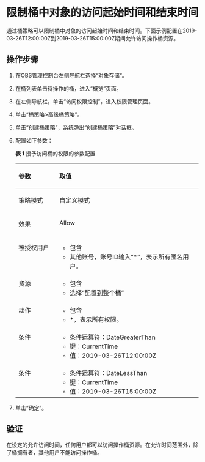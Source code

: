 # 限制桶中对象的访问起始时间和结束时间<a name="obs_03_0131"></a>

通过桶策略可以限制桶中对象的访问起始时间和结束时间。下面示例配置在2019-03-26T12:00:00Z到2019-03-26T15:00:00Z期间允许访问操作桶资源。

## 操作步骤<a name="section17557163019204"></a>

1.  在OBS管理控制台左侧导航栏选择“对象存储“。
2.  在桶列表单击待操作的桶，进入“概览”页面。
3.  在左侧导航栏，单击“访问权限控制”，进入权限管理页面。
4.  单击“桶策略\>高级桶策略”。
5.  单击“创建桶策略”，系统弹出“创建桶策略”对话框。
6.  配置如下参数：

    **表 1**  授予访问桶的权限的参数配置

    <a name="table7531653104420"></a>
    <table><thead align="left"><tr id="row2532105311447"><th class="cellrowborder" valign="top" width="22.259999999999998%" id="mcps1.2.3.1.1"><p id="p16532195364414"><a name="p16532195364414"></a><a name="p16532195364414"></a>参数</p>
    </th>
    <th class="cellrowborder" valign="top" width="77.74%" id="mcps1.2.3.1.2"><p id="p15532145310443"><a name="p15532145310443"></a><a name="p15532145310443"></a>取值</p>
    </th>
    </tr>
    </thead>
    <tbody><tr id="row953216536449"><td class="cellrowborder" valign="top" width="22.259999999999998%" headers="mcps1.2.3.1.1 "><p id="p1653265344417"><a name="p1653265344417"></a><a name="p1653265344417"></a>策略模式</p>
    </td>
    <td class="cellrowborder" valign="top" width="77.74%" headers="mcps1.2.3.1.2 "><p id="p55421614212"><a name="p55421614212"></a><a name="p55421614212"></a>自定义模式</p>
    </td>
    </tr>
    <tr id="row16532753114417"><td class="cellrowborder" valign="top" width="22.259999999999998%" headers="mcps1.2.3.1.1 "><p id="p353219537448"><a name="p353219537448"></a><a name="p353219537448"></a>效果</p>
    </td>
    <td class="cellrowborder" valign="top" width="77.74%" headers="mcps1.2.3.1.2 "><p id="p26391018182813"><a name="p26391018182813"></a><a name="p26391018182813"></a>Allow</p>
    </td>
    </tr>
    <tr id="row115321753164415"><td class="cellrowborder" valign="top" width="22.259999999999998%" headers="mcps1.2.3.1.1 "><p id="p1553215538449"><a name="p1553215538449"></a><a name="p1553215538449"></a>被授权用户</p>
    </td>
    <td class="cellrowborder" valign="top" width="77.74%" headers="mcps1.2.3.1.2 "><a name="ul1133312113418"></a><a name="ul1133312113418"></a><ul id="ul1133312113418"><li>包含</li><li>其他账号，账号ID输入“*”，表示所有匿名用户。</li></ul>
    </td>
    </tr>
    <tr id="row653285374414"><td class="cellrowborder" valign="top" width="22.259999999999998%" headers="mcps1.2.3.1.1 "><p id="p753212538444"><a name="p753212538444"></a><a name="p753212538444"></a>资源</p>
    </td>
    <td class="cellrowborder" valign="top" width="77.74%" headers="mcps1.2.3.1.2 "><a name="ul12411915123314"></a><a name="ul12411915123314"></a><ul id="ul12411915123314"><li>包含</li><li>选择“配置到整个桶”</li></ul>
    </td>
    </tr>
    <tr id="row18790945165418"><td class="cellrowborder" valign="top" width="22.259999999999998%" headers="mcps1.2.3.1.1 "><p id="p12791194519544"><a name="p12791194519544"></a><a name="p12791194519544"></a>动作</p>
    </td>
    <td class="cellrowborder" valign="top" width="77.74%" headers="mcps1.2.3.1.2 "><a name="ul1691025316358"></a><a name="ul1691025316358"></a><ul id="ul1691025316358"><li>包含</li><li>*，表示所有权限。</li></ul>
    </td>
    </tr>
    <tr id="row3328954204119"><td class="cellrowborder" valign="top" width="22.259999999999998%" headers="mcps1.2.3.1.1 "><p id="p2329115416419"><a name="p2329115416419"></a><a name="p2329115416419"></a>条件</p>
    </td>
    <td class="cellrowborder" valign="top" width="77.74%" headers="mcps1.2.3.1.2 "><a name="ul4774185114612"></a><a name="ul4774185114612"></a><ul id="ul4774185114612"><li>条件运算符：DateGreaterThan</li><li>键：CurrentTime</li><li>值：2019-03-26T12:00:00Z</li></ul>
    </td>
    </tr>
    <tr id="row7578193710492"><td class="cellrowborder" valign="top" width="22.259999999999998%" headers="mcps1.2.3.1.1 "><p id="p4237154224913"><a name="p4237154224913"></a><a name="p4237154224913"></a>条件</p>
    </td>
    <td class="cellrowborder" valign="top" width="77.74%" headers="mcps1.2.3.1.2 "><a name="ul162371942124912"></a><a name="ul162371942124912"></a><ul id="ul162371942124912"><li>条件运算符：DateLessThan</li><li>键：CurrentTime</li><li>值：2019-03-26T15:00:00Z</li></ul>
    </td>
    </tr>
    </tbody>
    </table>

7.  单击“确定”。

## 验证<a name="section159232335471"></a>

在设定的允许访问时间，任何用户都可以访问操作桶资源。在允许时间范围外，除了桶拥有者，其他用户不能访问操作桶。

